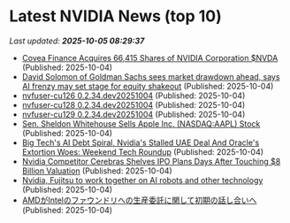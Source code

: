# Latest NVIDIA News (top 10)
_Last updated: **2025-10-05 08:29:37**_

- [Covea Finance Acquires 66,415 Shares of NVIDIA Corporation $NVDA](https://www.etfdailynews.com/2025/10/04/covea-finance-acquires-66415-shares-of-nvidia-corporation-nvda/) (Published: 2025-10-04)
- [David Solomon of Goldman Sachs sees market drawdown ahead, says AI frenzy may set stage for equity shakeout](https://economictimes.indiatimes.com/markets/stocks/news/david-solomon-of-goldman-sachs-sees-market-drawdown-ahead-says-ai-frenzy-may-set-stage-for-equity-shakeout/articleshow/124304723.cms) (Published: 2025-10-04)
- [nvfuser-cu126 0.2.34.dev20251004](https://pypi.org/project/nvfuser-cu126/0.2.34.dev20251004/) (Published: 2025-10-04)
- [nvfuser-cu128 0.2.34.dev20251004](https://pypi.org/project/nvfuser-cu128/0.2.34.dev20251004/) (Published: 2025-10-04)
- [nvfuser-cu129 0.2.34.dev20251004](https://pypi.org/project/nvfuser-cu129/0.2.34.dev20251004/) (Published: 2025-10-04)
- [Sen. Sheldon Whitehouse Sells Apple Inc. (NASDAQ:AAPL) Stock](https://www.etfdailynews.com/2025/10/04/sen-sheldon-whitehouse-sells-apple-inc-nasdaqaapl-stock/) (Published: 2025-10-04)
- [Big Tech's AI Debt Spiral, Nvidia's Stalled UAE Deal And Oracle's Extortion Woes: Weekend Tech Roundup](https://biztoc.com/x/bd8c147510f8825d) (Published: 2025-10-04)
- [Nvidia Competitor Cerebras Shelves IPO Plans Days After Touching $8 Billion Valuation](https://biztoc.com/x/898c05aaa95ad79f) (Published: 2025-10-04)
- [Nvidia, Fujitsu to work together on AI robots and other technology](https://japantoday.com/category/tech/nvidia-and-fujitsu-agree-to-work-together-on-ai-robots-and-other-technology) (Published: 2025-10-04)
- [AMDがIntelのファウンドリへの生産委託に関して初期の話し合いへ](https://northwood.blog.fc2.com/blog-entry-12862.html) (Published: 2025-10-04)
